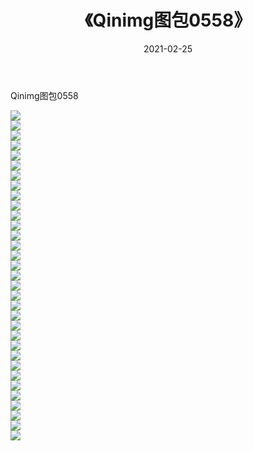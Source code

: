 ﻿---
layout: post
title:  《Qinimg图包0558》
date:   2021-02-25
img: http://imgx.orgx.ga/Qinimg图包/Qinimg图包0558/000.jpg
categories: [美女, 清纯, 唯美]
---

Qinimg图包0558

 ![](http://imgx.orgx.ga/Qinimg图包/Qinimg图包0558/001.jpg) <br>![](http://imgx.orgx.ga/Qinimg图包/Qinimg图包0558/002.jpg) <br>![](http://imgx.orgx.ga/Qinimg图包/Qinimg图包0558/003.jpg) <br>![](http://imgx.orgx.ga/Qinimg图包/Qinimg图包0558/004.jpg) <br>![](http://imgx.orgx.ga/Qinimg图包/Qinimg图包0558/005.jpg) <br>![](http://imgx.orgx.ga/Qinimg图包/Qinimg图包0558/006.jpg) <br>![](http://imgx.orgx.ga/Qinimg图包/Qinimg图包0558/007.jpg) <br>![](http://imgx.orgx.ga/Qinimg图包/Qinimg图包0558/008.jpg) <br>![](http://imgx.orgx.ga/Qinimg图包/Qinimg图包0558/009.jpg) <br>![](http://imgx.orgx.ga/Qinimg图包/Qinimg图包0558/010.jpg) <br>![](http://imgx.orgx.ga/Qinimg图包/Qinimg图包0558/011.jpg) <br>![](http://imgx.orgx.ga/Qinimg图包/Qinimg图包0558/012.jpg) <br>![](http://imgx.orgx.ga/Qinimg图包/Qinimg图包0558/013.jpg) <br>![](http://imgx.orgx.ga/Qinimg图包/Qinimg图包0558/014.jpg) <br>![](http://imgx.orgx.ga/Qinimg图包/Qinimg图包0558/015.jpg) <br>![](http://imgx.orgx.ga/Qinimg图包/Qinimg图包0558/016.jpg) <br>![](http://imgx.orgx.ga/Qinimg图包/Qinimg图包0558/017.jpg) <br>![](http://imgx.orgx.ga/Qinimg图包/Qinimg图包0558/018.jpg) <br>![](http://imgx.orgx.ga/Qinimg图包/Qinimg图包0558/019.jpg) <br>![](http://imgx.orgx.ga/Qinimg图包/Qinimg图包0558/020.jpg) <br>![](http://imgx.orgx.ga/Qinimg图包/Qinimg图包0558/021.jpg) <br>![](http://imgx.orgx.ga/Qinimg图包/Qinimg图包0558/022.jpg) <br>![](http://imgx.orgx.ga/Qinimg图包/Qinimg图包0558/023.jpg) <br>![](http://imgx.orgx.ga/Qinimg图包/Qinimg图包0558/024.jpg) <br>![](http://imgx.orgx.ga/Qinimg图包/Qinimg图包0558/025.jpg) <br>![](http://imgx.orgx.ga/Qinimg图包/Qinimg图包0558/026.jpg) <br>![](http://imgx.orgx.ga/Qinimg图包/Qinimg图包0558/027.jpg) <br>![](http://imgx.orgx.ga/Qinimg图包/Qinimg图包0558/028.jpg) <br>![](http://imgx.orgx.ga/Qinimg图包/Qinimg图包0558/029.jpg) <br>![](http://imgx.orgx.ga/Qinimg图包/Qinimg图包0558/030.jpg) <br>![](http://imgx.orgx.ga/Qinimg图包/Qinimg图包0558/031.jpg) <br>![](http://imgx.orgx.ga/Qinimg图包/Qinimg图包0558/032.jpg) <br>![](http://imgx.orgx.ga/Qinimg图包/Qinimg图包0558/033.jpg) <br>